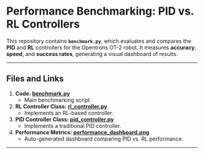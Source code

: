 # Performance Benchmarking: PID vs. RL Controllers

This repository contains **`benchmark.py`**, which evaluates and compares the **PID** and **RL** controllers for the
Opentrons OT-2 robot. It measures **accuracy**, **speed**, and **success rates**, generating a visual dashboard of
results.

---

## Files and Links

1. **Code: [benchmark.py](#)**
    - Main benchmarking script.
2. **RL Controller Class: [rl_controller.py](#)**
    - Implements an RL-based controller.
3. **PID Controller Class: [pid_controller.py](#)**
    - Implements a traditional PID controller.
4. **Performance Metrics: [performance_dashboard.png](#)**
    - Auto-generated dashboard comparing PID vs. RL performance.

---


